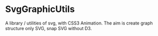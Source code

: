 # SvgGraphicUtils
A library / utilities of svg, with CSS3 Animation. The aim is create graph structure only SVG, snap SVG without D3.
